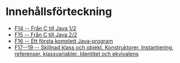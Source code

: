 # Innehållsförteckning

* [F14 -- Från C till Java 1/2](f14/)
* [F15 -- Från C till Java 2/2](f15/)
* [F16 -- Ett första komplett Java-program](f16/)
* [F17--19 -- Skillnad klass och objekt. Konstruktorer. Instantiering, referenser, klassvariabler. Identitet och ekvivalens](f17-19/)
